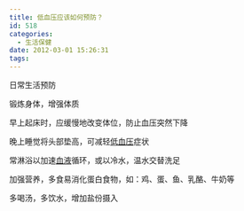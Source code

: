 ```yaml
---
title: 低血压应该如何预防？
id: 518
categories:
  - 生活保健
date: 2012-03-01 15:26:31
tags:
---
```


日常生活预防

锻炼身体，增强体质

早上起床时，应缓慢地改变体位，防止血压突然下降

晚上睡觉将头部垫高，可减轻[低血压](http://zzk.39.net/zz/xiongbu/4ff97.html)症状

常淋浴以加速[血液](http://jck.39.net/jiancha/huaxue/bian/4e7d5.html)循环，或以冷水，温水交替洗足

加强营养，多食易消化蛋白食物，如：鸡、蛋、鱼、乳酪、牛奶等

多喝汤，多饮水，增加盐份摄入